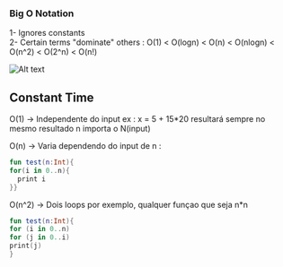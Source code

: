 ### Big O Notation
<div>
1- Ignores constants
<div>2- Certain terms "dominate" others : O(1) < O(logn) < O(n) < O(nlogn) < O(n^2) < O(2^n) < O(n!)
<div>

![Alt text](bigO.png)

## Constant Time
O(1) -> Independente do  input ex : x = 5 + 15*20 resultará sempre no mesmo resultado n importa o N(input)
<div>O(n) -> Varia dependendo do input de n : 

```kotlin
fun test(n:Int){
for(i in 0..n){
  print i
}}
```
O(n^2) -> Dois loops por exemplo, qualquer funçao que seja n*n
```kotlin
fun test(n:Int){
for (i in 0..n)
for (j in 0..i)
print(j)
}
```